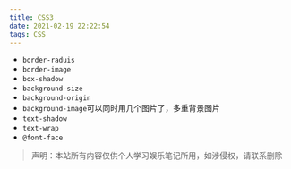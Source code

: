 ```yaml
---
title: CSS3
date: 2021-02-19 22:22:54
tags: CSS
---
```


- `border-raduis`
- `border-image`
- `box-shadow`
- `background-size`
- `background-origin`
- `background-image`可以同时用几个图片了，多重背景图片
- `text-shadow`
- `text-wrap`
- `@font-face`


> 声明：本站所有内容仅供个人学习娱乐笔记所用，如涉侵权，请联系删除